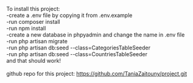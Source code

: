 To install this project:<br>
-create a .env file by copying it from .env.example<br>
-run composer install<br>
-run npm install<br>
-create a new database in phpyadmin and change the name in .env file<br>
-run php artisan migrate<br>
-run php artisan db:seed --class=CategoriesTableSeeder<br>
-run php artisan db:seed --class=CountriesTableSeeder<br>
and that should work!<br>
<br>
github repo for this project: https://github.com/TaniaZaitouny/project.git 